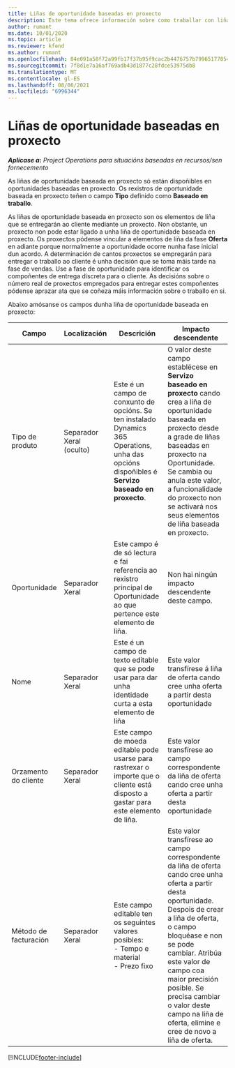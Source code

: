 ```yaml
---
title: Liñas de oportunidade baseadas en proxecto
description: Este tema ofrece información sobre como traballar con liñas de oportunidade baseadas en proxecto.
author: rumant
ms.date: 10/01/2020
ms.topic: article
ms.reviewer: kfend
ms.author: rumant
ms.openlocfilehash: 04e091a58f72a99fb17f37b95f9cac2b4476757b79965177854423361f416d51
ms.sourcegitcommit: 7f8d1e7a16af769adb43d1877c28fdce53975db8
ms.translationtype: MT
ms.contentlocale: gl-ES
ms.lasthandoff: 08/06/2021
ms.locfileid: "6996344"
---
```

# <a name="project-based-opportunity-lines"></a>Liñas de oportunidade baseadas en proxecto

_**Aplícase a:** Project Operations para situacións baseadas en recursos/sen fornecemento_


As liñas de oportunidade baseada en proxecto só están dispoñibles en oportunidades baseadas en proxecto. Os rexistros de oportunidade baseada en proxecto teñen o campo **Tipo** definido como **Baseado en traballo**.

As liñas de oportunidade baseada en proxecto son os elementos de liña que se entregarán ao cliente mediante un proxecto. Non obstante, un proxecto non pode estar ligado a unha liña de oportunidade baseada en proxecto. Os proxectos pódense vincular a elementos de liña da fase **Oferta** en adiante porque normalmente a oportunidade ocorre nunha fase inicial dun acordo. A determinación de cantos proxectos se empregarán para entregar o traballo ao cliente é unha decisión que se toma máis tarde na fase de vendas. Use a fase de oportunidade para identificar os compoñentes de entrega discreta para o cliente. As decisións sobre o número real de proxectos empregados para entregar estes compoñentes pódense aprazar ata que se coñeza máis información sobre o traballo en si.

Abaixo amósanse os campos dunha liña de oportunidade baseada en proxecto:

| **Campo** | **Localización** | **Descrición** | **Impacto descendente** |
| --- | --- | --- | --- |
| Tipo de produto | Separador Xeral (oculto) | Este é un campo de conxunto de opcións. Se ten instalado Dynamics 365 Operations, unha das opcións dispoñibles é **Servizo baseado en proxecto**.  | O valor deste campo establécese en **Servizo baseado en proxecto** cando crea a liña de oportunidade baseada en proxecto desde a grade de liñas baseadas en proxecto na Oportunidade. <br> Se cambia ou anula este valor, a funcionalidade do proxecto non se activará nos seus elementos de liña baseada en proxecto. |
| Oportunidade | Separador Xeral | Este campo é de só lectura e fai referencia ao rexistro principal de Oportunidade ao que pertence este elemento de liña. | Non hai ningún impacto descendente deste campo. |
| Nome | Separador Xeral | Este é un campo de texto editable que se pode usar para dar unha identidade curta a esta elemento de liña | Este valor transfírese á liña de oferta cando cree unha oferta a partir desta oportunidade |
| Orzamento do cliente | Separador Xeral | Este campo de moeda editable pode usarse para rastrexar o importe que o cliente está disposto a gastar para este elemento de liña. | Este valor transfírese ao campo correspondente da liña de oferta cando cree unha oferta a partir desta oportunidade |
| Método de facturación | Separador Xeral | Este campo editable ten os seguintes valores posibles:</br>- Tempo e material</br>- Prezo fixo | Este valor transfírese ao campo correspondente da liña de oferta cando cree unha oferta a partir desta oportunidade. Despois de crear a liña de oferta, o campo bloquéase e non se pode cambiar. Atribúa este valor de campo coa maior precisión posible. Se precisa cambiar o valor deste campo na liña de oferta, elimine e cree de novo a liña de oferta. |


[!INCLUDE[footer-include](../includes/footer-banner.md)]